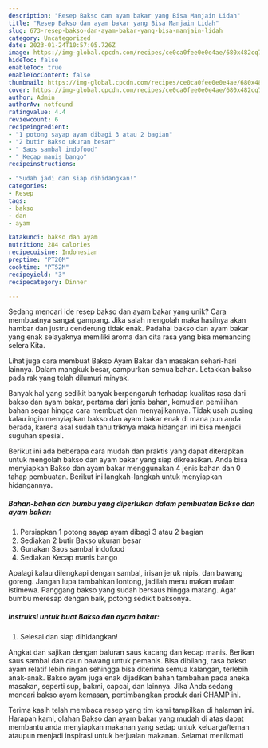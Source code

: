 ```yaml
---
description: "Resep Bakso dan ayam bakar yang Bisa Manjain Lidah"
title: "Resep Bakso dan ayam bakar yang Bisa Manjain Lidah"
slug: 673-resep-bakso-dan-ayam-bakar-yang-bisa-manjain-lidah
category: Uncategorized
date: 2023-01-24T10:57:05.726Z
image: https://img-global.cpcdn.com/recipes/ce0ca0fee0e0e4ae/680x482cq70/bakso-dan-ayam-bakar-foto-resep-utama.jpg
hideToc: false
enableToc: true
enableTocContent: false
thumbnail: https://img-global.cpcdn.com/recipes/ce0ca0fee0e0e4ae/680x482cq70/bakso-dan-ayam-bakar-foto-resep-utama.jpg
cover: https://img-global.cpcdn.com/recipes/ce0ca0fee0e0e4ae/680x482cq70/bakso-dan-ayam-bakar-foto-resep-utama.jpg
author: Admin
authorAv: notfound
ratingvalue: 4.4
reviewcount: 6
recipeingredient:
- "1 potong sayap ayam dibagi 3 atau 2 bagian"
- "2 butir Bakso ukuran besar"
- " Saos sambal indofood"
- " Kecap manis bango"
recipeinstructions:

- "Sudah jadi dan siap dihidangkan!"
categories:
- Resep
tags:
- bakso
- dan
- ayam

katakunci: bakso dan ayam 
nutrition: 284 calories
recipecuisine: Indonesian
preptime: "PT20M"
cooktime: "PT52M"
recipeyield: "3"
recipecategory: Dinner

---
```





Sedang mencari ide resep bakso dan ayam bakar yang unik? Cara membuatnya sangat gampang. Jika salah mengolah maka hasilnya akan hambar dan justru cenderung tidak enak. Padahal bakso dan ayam bakar yang enak selayaknya memiliki aroma dan cita rasa yang bisa memancing selera Kita.





Lihat juga cara membuat Bakso Ayam Bakar dan masakan sehari-hari lainnya. Dalam mangkuk besar, campurkan semua bahan. Letakkan bakso pada rak yang telah dilumuri minyak.

Banyak hal yang sedikit banyak berpengaruh terhadap kualitas rasa dari bakso dan ayam bakar, pertama dari jenis bahan, kemudian pemilihan bahan segar hingga cara membuat dan menyajikannya. Tidak usah pusing kalau ingin menyiapkan bakso dan ayam bakar enak di mana pun anda berada, karena asal sudah tahu triknya maka hidangan ini bisa menjadi suguhan spesial.






Berikut ini ada beberapa cara mudah dan praktis yang dapat diterapkan untuk mengolah bakso dan ayam bakar yang siap dikreasikan. Anda bisa menyiapkan Bakso dan ayam bakar menggunakan 4 jenis bahan dan 0 tahap pembuatan. Berikut ini langkah-langkah untuk menyiapkan hidangannya.

<!--inarticleads1-->

##### Bahan-bahan dan bumbu yang diperlukan dalam pembuatan Bakso dan ayam bakar:

1. Persiapkan 1 potong sayap ayam dibagi 3 atau 2 bagian
1. Sediakan 2 butir Bakso ukuran besar
1. Gunakan  Saos sambal indofood
1. Sediakan  Kecap manis bango


Apalagi kalau dilengkapi dengan sambal, irisan jeruk nipis, dan bawang goreng. Jangan lupa tambahkan lontong, jadilah menu makan malam istimewa. Panggang bakso yang sudah bersaus hingga matang. Agar bumbu meresap dengan baik, potong sedikit baksonya. 

<!--inarticleads2-->

##### Instruksi untuk buat Bakso dan ayam bakar:


1. Selesai dan siap dihidangkan!

Angkat dan sajikan dengan baluran saus kacang dan kecap manis. Berikan saus sambal dan daun bawang untuk pemanis. Bisa dibilang, rasa bakso ayam relatif lebih ringan sehingga bisa diterima semua kalangan, terlebih anak-anak. Bakso ayam juga enak dijadikan bahan tambahan pada aneka masakan, seperti sup, bakmi, capcai, dan lainnya. Jika Anda sedang mencari bakso ayam kemasan, pertimbangkan produk dari CHAMP ini. 

Terima kasih telah membaca resep yang tim kami tampilkan di halaman ini. Harapan kami, olahan Bakso dan ayam bakar yang mudah di atas dapat membantu anda menyiapkan makanan yang sedap untuk keluarga/teman ataupun menjadi inspirasi untuk berjualan makanan. Selamat menikmati
